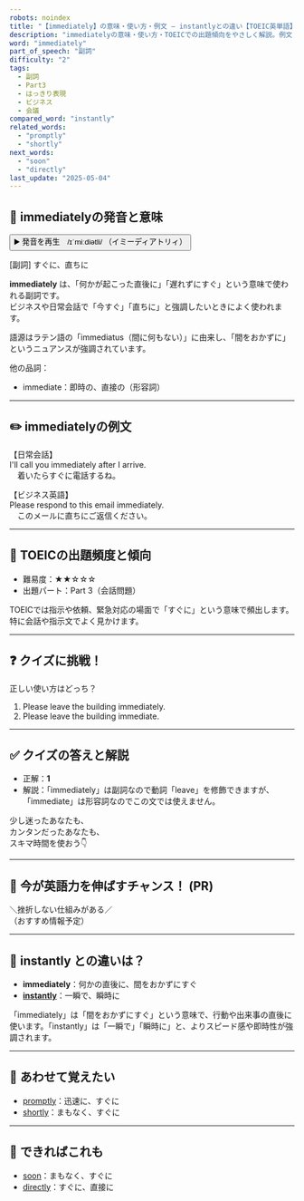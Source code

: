 ```yaml
---
robots: noindex
title: "【immediately】の意味・使い方・例文 ― instantlyとの違い【TOEIC英単語】"
description: "immediatelyの意味・使い方・TOEICでの出題傾向をやさしく解説。例文・クイズ付きでinstantlyとの違いもわかりやすく学べます。"
word: "immediately"
part_of_speech: "副詞"
difficulty: "2"
tags:
  - 副詞
  - Part3
  - はっきり表現
  - ビジネス
  - 会議
compared_word: "instantly"
related_words:
  - "promptly"
  - "shortly"
next_words:
  - "soon"
  - "directly"
last_update: "2025-05-04"
---
```


## 🔰 immediatelyの発音と意味

<button class="play-audio" onclick="playTTS('immediately')">
  <span class="play-audio-main">
    ▶️ 発音を再生　/ɪˈmiːdiətli/
  </span>
  <span class="play-audio-sub">
    （イミーディアトリィ）
  </span>
</button>

[副詞] すぐに、直ちに

**immediately** は、「何かが起こった直後に」「遅れずにすぐ」という意味で使われる副詞です。  
ビジネスや日常会話で「今すぐ」「直ちに」と強調したいときによく使われます。

語源はラテン語の「immediatus（間に何もない）」に由来し、「間をおかずに」というニュアンスが強調されています。

他の品詞：  
- immediate：即時の、直接の（形容詞）

---

## ✏️ immediatelyの例文

【日常会話】  
I'll call you immediately after I arrive.  
　着いたらすぐに電話するね。

【ビジネス英語】  
Please respond to this email immediately.  
　このメールに直ちにご返信ください。

---

## 🎯 TOEICの出題頻度と傾向

- 難易度：★★☆☆☆
- 出題パート：Part 3（会話問題）

TOEICでは指示や依頼、緊急対応の場面で「すぐに」という意味で頻出します。特に会話や指示文でよく見かけます。

---

## ❓ クイズに挑戦！

正しい使い方はどっち？

1. Please leave the building immediately.  
2. Please leave the building immediate.

---

## ✅ クイズの答えと解説

- 正解：**1**
- 解説：「immediately」は副詞なので動詞「leave」を修飾できますが、「immediate」は形容詞なのでこの文では使えません。

少し迷ったあなたも、  
カンタンだったあなたも、  
スキマ時間を使おう👇️

---

## 🚀 今が英語力を伸ばすチャンス！ (PR)

<div class="info-center">
＼挫折しない仕組みがある／<br>  
（おすすめ情報予定）
</div>

---

## 🤔  instantly との違いは？

- **immediately**：何かの直後に、間をおかずにすぐ
- **[instantly](/instantly)**：一瞬で、瞬時に

「immediately」は「間をおかずにすぐ」という意味で、行動や出来事の直後に使います。「instantly」は「一瞬で」「瞬時に」と、よりスピード感や即時性が強調されます。

---

## 🧩 あわせて覚えたい

- [promptly](/promptly)：迅速に、すぐに
- [shortly](/shortly)：まもなく、すぐに

---

## 📖 できればこれも

- [soon](/soon)：まもなく、すぐに
- [directly](/directly)：すぐに、直接に

<!-- cvid: aid17_bid35 -->

